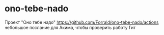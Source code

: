 # ono-tebe-nado
Проект "Оно тебе надо"
https://github.com/Forrald/ono-tebe-nado/actions
небольшое послание для Акима, чтобы проверить работу Гит
